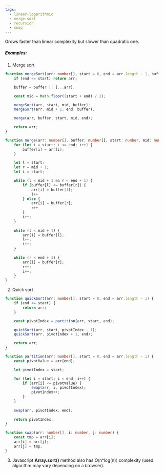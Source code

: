 ```yaml
---
tags:
  - linear-logarithmic
  - merge-sort
  - recursion
  - swap
---
```

Grows faster than linear complexity but slower than quadratic one.

##### Examples:
1. Merge sort
```typescript
function mergeSort(arr: number[], start = 0, end = arr.length - 1, buffer: number[]) {
	if (end <= start) return arr;

	buffer = buffer || [...arr];

	const mid = Math.floor((start + end) / 2);

	mergeSort(arr, start, mid, buffer);
	mergeSort(arr, mid + 1, end, buffer);

	merge(arr, buffer, start, mid, end);

	return arr;
}

function merge(arr: number[], buffer: number[], start: number, mid: number, end: number) {
	for (let i = start; i <= end; i++) {
		buffer[i] = arr[i];
	}

	let l = start;
	let r = mid + 1;
	let i = start;

	while (l < mid + 1 && r < end + 1) {
		if (buffer[l] <= buffer[r]) {
			arr[i] = buffer[l];
			l++
		} else {
			arr[i] = buffer[r];
			r++
		}
		i++;
	}
	
	while (l < mid + 1) {
		arr[i] = buffer[l];
		l++;
		i++;
	}
	
	while (r < end + 1) {
		arr[i] = buffer[r];
		r++;
		i++;
	}
}
```

2. Quick sort
```typescript
function quickSort(arr: number[], start = 0, end = arr.length - 1) {
	if (end <= start) {
		return arr;
	}

	const pivotIndex = partition(arr, start, end);

	quickSort(arr, start, pivotIndex - 1);
	quickSort(arr, pivotIndex + 1, end);

	return arr;
}

function partition(arr: number[], start = 0, end = arr.length - 1) {
	const pivotValue = arr[end];

	let pivotIndex = start;

	for (let i = start; i < end; i++) {
		if (arr[i] <= pivotValue) {
			swap(arr, i, pivotIndex);
			pivotIndex++;
		}
	}
	
	swap(arr, pivotIndex, end);
	
	return pivotIndex;
}

function swap(arr: number[], i: number, j: number) {
	const tmp = arr[i];
	arr[i] = arr[j];
	arr[j] = tmp;
}
```

3. Javascript **Array.sort()** method also has O(n\*log(n)) complexity (used algorithm may vary depending on a browser).
